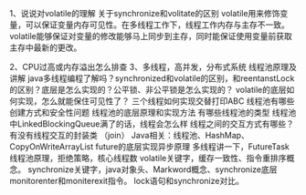 1、说说对volatile的理解
关于synchronize和volitate的区别
volatile用来修饰变量，可以保证变量内存可见性。在多线程工作下，线程工作内存与主存不一致。volatile能够保证对变量的修改能够马上同步到主存，同时能保证使用变量前获取主存中最新的更改。

2、CPU过高或内存溢出怎么排查
3、多线程，高并发，分布式系统
线程池原理及讲解
java多线程编程了解吗？synchronized和volatile的区别，和reentanstLock的区别？底层是怎么实现的？公平锁、非公平锁是怎么实现的？
volatile的底层如何实现，怎么就能保住可见性了？
三个线程如何实现交替打印ABC
线程池有哪些创建方式和安全性问题
线程池的底层原理和实现方法
有哪些线程池的类型
线程池中LinkedBlockingQueue满了的话，线程会怎么样
线程之间的交互方式有哪些？有没有线程交互的封装类 （join）
Java相关：线程池、HashMap、CopyOnWriteArrayList
future的底层实现异步原理
多线程讲一下，FutureTask
线程池原理，拒绝策略，核心线程数
volatile关键字，缓存一致性、指令重排序概念。
synchronize关键字，java对象头、Markword概念、synchronize底层monitorenter和moniterexit指令。
lock语句和synchronize对比。

